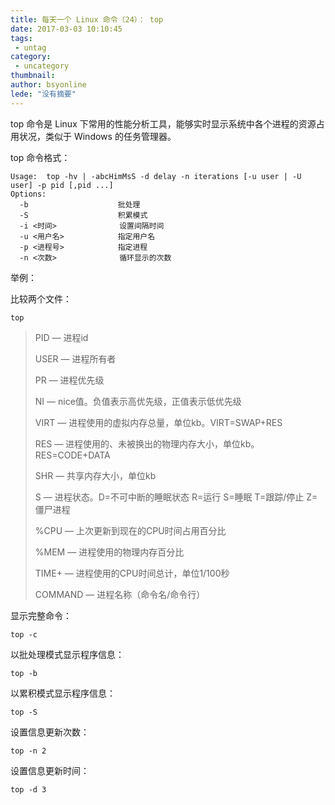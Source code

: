 ```yaml
---
title: 每天一个 Linux 命令（24）： top
date: 2017-03-03 10:10:45
tags:
 - untag
category: 
 - uncategory
thumbnail: 
author: bsyonline
lede: "没有摘要"
---
```


top 命令是 Linux 下常用的性能分析工具，能够实时显示系统中各个进程的资源占用状况，类似于 Windows 的任务管理器。

<!-- more -->

top 命令格式：

```shell
Usage:  top -hv | -abcHimMsS -d delay -n iterations [-u user | -U user] -p pid [,pid ...]
Options:
  -b					批处理
  -S					积累模式
  -i <时间>			   设置间隔时间
  -u <用户名> 			  指定用户名
  -p <进程号> 			  指定进程
  -n <次数>  			   循环显示的次数
```

举例：

比较两个文件：

```shell
top
```
> PID — 进程id
>
> USER — 进程所有者
>
> PR — 进程优先级
>
> NI — nice值。负值表示高优先级，正值表示低优先级
>
> VIRT — 进程使用的虚拟内存总量，单位kb。VIRT=SWAP+RES 
>
> RES — 进程使用的、未被换出的物理内存大小，单位kb。RES=CODE+DATA
>
> SHR — 共享内存大小，单位kb
>
> S — 进程状态。D=不可中断的睡眠状态 R=运行 S=睡眠 T=跟踪/停止 Z=僵尸进程
>
> %CPU — 上次更新到现在的CPU时间占用百分比
>
> %MEM — 进程使用的物理内存百分比
>
> TIME+ — 进程使用的CPU时间总计，单位1/100秒
>
> COMMAND — 进程名称（命令名/命令行）

显示完整命令：

```shell
top -c
```
以批处理模式显示程序信息：

```shell
top -b
```

以累积模式显示程序信息：

```
top -S
```

设置信息更新次数：

```
top -n 2
```

设置信息更新时间：

```
top -d 3
```

